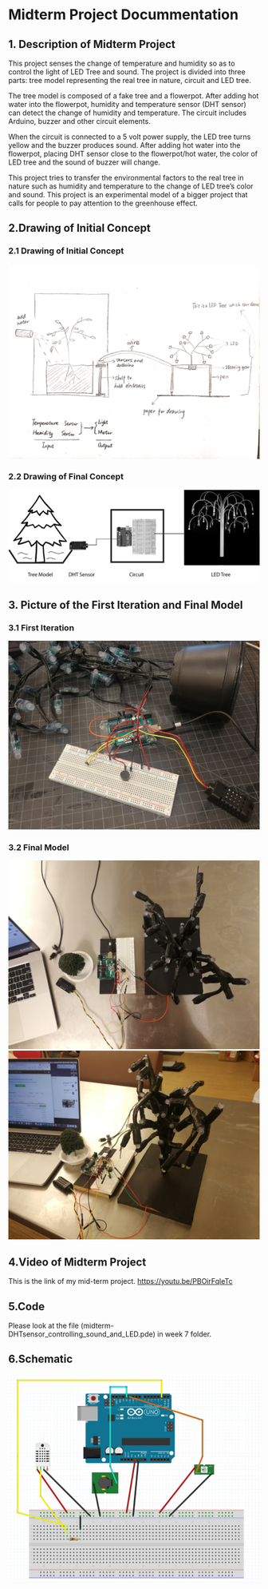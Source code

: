 # Midterm Project Docummentation
## 1. Description of Midterm Project
This project senses the change of temperature and humidity so as to control the light of LED Tree and sound. The project is divided into three parts: tree model representing the real tree in nature, circuit and LED tree. 

The tree model is composed of a fake tree and a flowerpot. After adding hot water into the flowerpot, humidity and temperature sensor (DHT sensor) can detect the change of humidity and temperature. The circuit includes Arduino, buzzer and other circuit elements. 

When the circuit is connected to a 5 volt power supply, the LED tree turns yellow and the buzzer produces sound. After adding hot water into the flowerpot, placing DHT sensor close to the flowerpot/hot water, the color of LED tree and the sound of buzzer will change.

This project tries to transfer the environmental factors to the real tree in nature such as humidity and temperature to the change of LED tree’s color and sound. This project is an experimental model of a bigger project that calls for people to pay attention to the greenhouse effect.

## 2.Drawing of Initial Concept
### 2.1 Drawing of Initial Concept
![alt text](https://github.com/xuanxuan9520/Digital-Elctr-hw/blob/master/MIDTERM-week7/images-week7/sketch%20of%20midterm%20project.png)

### 2.2 Drawing of Final Concept
![alt text](https://github.com/xuanxuan9520/Digital-Elctr-hw/blob/master/MIDTERM-week7/images-week7/final%20sketch%20of%20midterm%20project.jpg)

## 3. Picture of the First Iteration and Final Model
### 3.1 First Iteration
![alt text](https://github.com/xuanxuan9520/Digital-Elctr-hw/blob/master/MIDTERM-week7/images-week7/first%20iteration%20of%20midterm%20project.jpeg)

### 3.2 Final Model
![alt text](https://github.com/xuanxuan9520/Digital-Elctr-hw/blob/master/MIDTERM-week7/images-week7/midterm%20project%20final%20model%201.jpeg)
![alt text](https://github.com/xuanxuan9520/Digital-Elctr-hw/blob/master/MIDTERM-week7/images-week7/midterm%20project%20final%20model%202.jpeg)

## 4.Video of Midterm Project
This is the link of my mid-term project.
https://youtu.be/PBOirFqleTc

## 5.Code
Please look at the file (midterm-DHTsensor_controlling_sound_and_LED.pde) in week 7 folder.

## 6.Schematic
![alt text](https://github.com/xuanxuan9520/Digital-Elctr-hw/blob/master/MIDTERM-week7/images-week7/schematics%20of%20midterm%20project.png)

